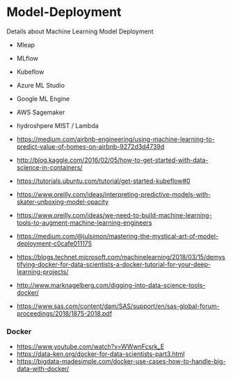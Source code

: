 # Model-Deployment
Details about Machine Learning Model Deployment

* Mleap
* MLflow
* Kubeflow
* Azure ML Studio
* Google ML Engine
* AWS Sagemaker
* hydroshpere MIST / Lambda

* https://medium.com/airbnb-engineering/using-machine-learning-to-predict-value-of-homes-on-airbnb-9272d3d4739d  
* http://blog.kaggle.com/2016/02/05/how-to-get-started-with-data-science-in-containers/  
* https://tutorials.ubuntu.com/tutorial/get-started-kubeflow#0  
* https://www.oreilly.com/ideas/interpreting-predictive-models-with-skater-unboxing-model-opacity  
* https://www.oreilly.com/ideas/we-need-to-build-machine-learning-tools-to-augment-machine-learning-engineers  
* https://medium.com/@julsimon/mastering-the-mystical-art-of-model-deployment-c0cafe011175  
* https://blogs.technet.microsoft.com/machinelearning/2018/03/15/demystifying-docker-for-data-scientists-a-docker-tutorial-for-your-deep-learning-projects/  
* http://www.marknagelberg.com/digging-into-data-science-tools-docker/  
* https://www.sas.com/content/dam/SAS/support/en/sas-global-forum-proceedings/2018/1875-2018.pdf  



### Docker  
* https://www.youtube.com/watch?v=WWwnFcsrk_E  
* https://data-ken.org/docker-for-data-scientists-part3.html  
* https://bigdata-madesimple.com/docker-use-cases-how-to-handle-big-data-with-docker/  
